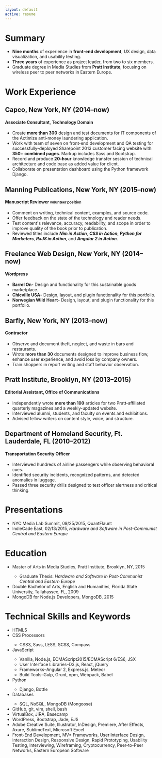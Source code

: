 ```yaml
---
layout: default
active: resume
---
```

<div class="page-section short" id="resume" name="resume">
    <div class="container">
        <div class="row">
            <div class="col-md-12 col-lg-12">
<h1>Summary</h1>
    <ul>
    <li><strong>Nine months</strong> of experience in <strong>front-end development</strong>, UX design, data visualization, and usability testing.</li>
    <li><strong>Three years</strong> of experience as project leader, from two to six members.</li>
    <li>Graduate degree in Media Studies from <strong>Pratt Institute</strong>, focusing on wireless peer to peer networks in Eastern Europe.</li>
    </ul>
<h1>Work Experience</h1>
<h2>Capco, New York, NY (2014–now)</h2>
<h4>Associate Consultant, Technology Domain</h4>
    <ul>
        <li>Create <strong>more than 300</strong> design and test documents for IT components of the Actimize anti-money laundering application.</li>
        <li>Work with team of seven on front-end development and QA testing for successfully-deployed Sharepoint 2013 customer facing website with <strong>350+ combined pages</strong>. Markup includes Sass and Bootstrap.</li>
        <li>Record and produce <strong>20-hour</strong> knowledge transfer session of technical architecture and code base as added value for client.</li>
        <li>Collaborate on presentation dashboard using the Python framework Django.</li>
    </ul>
<h2>Manning Publications, New York, NY (2015–now)</h2>
<h4>Manuscript Reviewer <small>volunteer position</small></h4>
    <ul>
        <li>Comment on writing, technical content, examples, and source code.</li>
        <li>Offer feedback on the state of the technology and reader needs.</li>
        <li>Test content's relevance, accuracy, readability, and scope in order to improve quality of the book prior to publication.</li>
        <li>Reviewed titles include <em><strong>Nim in Action</strong></em>, <em><strong>CSS in Action</strong></em>,  <em><strong>Python for Marketers</strong></em>, <em><strong>RxJS in Action</strong></em>, and <em><strong>Angular 2 in Action</strong></em>.</li>
    </ul>
<h2>Freelance Web Design, New York, NY (2014–now)</h2>
<h4>Wordpress</h4>
    <ul>
        <li><strong>Barrel On</strong>- Design and functionality for this sustainable goods marketplace.</li>
        <li><strong>Chicville USA</strong>- Design, layout, and plugin functionality for this portfolio.</li>
        <li><strong> Norwegian Wild Heart</strong>- Design, layout, and plugin functionality for this portfolio.</li>
    </ul>
    <h2>Barfly, New York, NY (2013–now)</h2>
<h4>Contractor</h4>
    <ul>
          <li>Observe and document theft, neglect, and waste in bars and restaurants. </li>
          <li>Wrote <strong>more than 30</strong> documents designed to improve business flow, enhance user experience, and avoid loss by company owners.</li>
          <li>Train shoppers in report writing and staff behavior observation.</li>
    </ul>
<h2>Pratt Institute, Brooklyn, NY (2013–2015)</h2>
<h4>Editorial Assistant, Office of Communications</h4>
    <ul>
        <li>Independently wrote <strong>more than 100</strong> articles for two Pratt-affiliated quarterly magazines and a weekly-updated website.</li>
        <li>Interviewed alumni, students, and faculty on events and exhibitions.</li>
        <li>Advised fellow writers on content style, voice, and structure.</li>
    </ul>
<h2>Department of Homeland Security, Ft. Lauderdale, FL (2010–2012)</h2>
<h4>Transportation Security Officer</h4>
    <ul>
        <li>Interviewed hundreds of airline passengers while observing behavioral cues.</li>
        <li>Identified security incidents, recognized patterns, and detected anomalies in luggage.</li>
        <li>Passed three security drills designed to test officer alertness and critical thinking.</li>
    </ul>
<h1>Presentations</h1>
    <ul>
        <li>NYC Media Lab Summit, 09/25/2015, QuantFlaunt</li>
        <li>IndieCade East, 02/13/2015, <em>Hardware and Software in Post-Communist Central and Eastern Europe</em></li>
        </ul>
<h1>Education</h1>
    <ul>
        <li>Master of Arts in Media Studies, Pratt Institute, Brooklyn, NY, 2015</li>
        <ul><li>Graduate Thesis: <em>Hardware and Software in Post-Communist Central and Eastern Europe</em></li></ul>
        <li>Double Bachelor of Arts, English and Humanities, Florida State University, Tallahassee, FL, 2009</li>
        <li>MongoDB for Node.js Developers, MongoDB, 2015</li>
    </ul>
<h1>Technical Skills and Keywords</h1>
    <ul>
        <li>HTML5</li>
        <li>CSS Processors</li>
            <ul>
                <li>CSS3, Sass, LESS, SCSS, Compass</li>
            </ul>
        <li>JavaScript</li>
            <ul>
                <li>Vanilla, Node.js, ECMAScript2015/ECMAScript 6/ES6, JSX</li>
                <li>User Interface Libraries–D3.js, React, jQuery</li>
                <li>Frameworks–Angular 2, Express.js, Meteor</li>
                <li>Build Tools–Gulp, Grunt, npm, Webpack, Babel</li>
            </ul>
        <li>Python</li>
            <ul>
                <li>Django, Bottle</li>
            </ul>
        <li>Databases</li>
            <ul>
                <li>SQL, NoSQL, MongoDB (Mongoose)</li>
            </ul>
        <li>GitHub, git, vim, shell, bash</li>
        <li>VirtualBox, JIRA, Basecamp</li>
        <li>WordPress, Bootstrap, Jade, EJS</li>
        <li>Adobe Creative Suite, Illustrator, InDesign, Premiere, After Effects, Axure, SublimeText, Microsoft Excel</li>
        <li>Front-End Development, MV* Frameworks, User Interface Design, Interaction Design, Responsive Design, Rapid Prototyping, Usability Testing, Interviewing, Wireframing, Cryptocurrency, Peer-to-Peer Networks, Eastern European Software</li>
    </ul>
</div>
</div>
</div>
</div>
